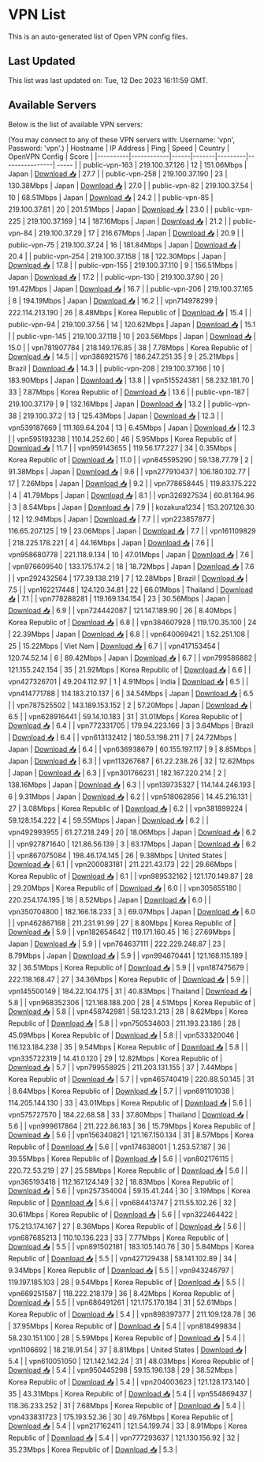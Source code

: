 # VPN List

This is an auto-generated list of Open VPN config files.

## Last Updated

This list was last updated on: Tue, 12 Dec 2023 16:11:59 GMT.

## Available Servers

Below is the list of available VPN servers:

(You may connect to any of these VPN servers with: Username: 'vpn', Password: 'vpn'.)
| Hostname | IP Address | Ping | Speed | Country | OpenVPN Config | Score |
|----------|------------|------|-------|---------|----------------| ----- |
| public-vpn-163 | 219.100.37.126 | 12 | 151.06Mbps | Japan | [Download 📥](./configs/server_0_JP.ovpn) | 27.7 |
| public-vpn-258 | 219.100.37.190 | 23 | 130.38Mbps | Japan | [Download 📥](./configs/server_1_JP.ovpn) | 27.0 |
| public-vpn-82 | 219.100.37.54 | 10 | 68.51Mbps | Japan | [Download 📥](./configs/server_2_JP.ovpn) | 24.2 |
| public-vpn-85 | 219.100.37.81 | 20 | 201.51Mbps | Japan | [Download 📥](./configs/server_3_JP.ovpn) | 23.0 |
| public-vpn-225 | 219.100.37.169 | 14 | 187.16Mbps | Japan | [Download 📥](./configs/server_4_JP.ovpn) | 21.2 |
| public-vpn-84 | 219.100.37.29 | 17 | 216.67Mbps | Japan | [Download 📥](./configs/server_5_JP.ovpn) | 20.9 |
| public-vpn-75 | 219.100.37.24 | 16 | 181.84Mbps | Japan | [Download 📥](./configs/server_6_JP.ovpn) | 20.4 |
| public-vpn-254 | 219.100.37.158 | 18 | 122.30Mbps | Japan | [Download 📥](./configs/server_7_JP.ovpn) | 17.8 |
| public-vpn-155 | 219.100.37.110 | 9 | 156.51Mbps | Japan | [Download 📥](./configs/server_8_JP.ovpn) | 17.2 |
| public-vpn-130 | 219.100.37.90 | 20 | 191.42Mbps | Japan | [Download 📥](./configs/server_9_JP.ovpn) | 16.7 |
| public-vpn-206 | 219.100.37.165 | 8 | 194.19Mbps | Japan | [Download 📥](./configs/server_10_JP.ovpn) | 16.2 |
| vpn714978299 | 222.114.213.190 | 26 | 8.48Mbps | Korea Republic of | [Download 📥](./configs/server_11_KR.ovpn) | 15.4 |
| public-vpn-94 | 219.100.37.56 | 14 | 120.62Mbps | Japan | [Download 📥](./configs/server_12_JP.ovpn) | 15.1 |
| public-vpn-145 | 219.100.37.118 | 10 | 203.56Mbps | Japan | [Download 📥](./configs/server_13_JP.ovpn) | 15.0 |
| vpn781907784 | 218.149.176.85 | 38 | 7.78Mbps | Korea Republic of | [Download 📥](./configs/server_14_KR.ovpn) | 14.5 |
| vpn386921576 | 186.247.251.35 | 9 | 25.21Mbps | Brazil | [Download 📥](./configs/server_15_BR.ovpn) | 14.3 |
| public-vpn-208 | 219.100.37.166 | 10 | 183.90Mbps | Japan | [Download 📥](./configs/server_16_JP.ovpn) | 13.8 |
| vpn515524381 | 58.232.181.70 | 33 | 7.87Mbps | Korea Republic of | [Download 📥](./configs/server_17_KR.ovpn) | 13.6 |
| public-vpn-187 | 219.100.37.179 | 9 | 132.16Mbps | Japan | [Download 📥](./configs/server_18_JP.ovpn) | 13.2 |
| public-vpn-38 | 219.100.37.2 | 13 | 125.43Mbps | Japan | [Download 📥](./configs/server_19_JP.ovpn) | 12.3 |
| vpn539187669 | 111.169.64.204 | 13 | 6.45Mbps | Japan | [Download 📥](./configs/server_20_JP.ovpn) | 12.3 |
| vpn595193238 | 110.14.252.60 | 46 | 5.95Mbps | Korea Republic of | [Download 📥](./configs/server_21_KR.ovpn) | 11.7 |
| vpn959143655 | 119.56.177.227 | 34 | 0.35Mbps | Korea Republic of | [Download 📥](./configs/server_22_KR.ovpn) | 11.0 |
| vpn845595290 | 59.138.77.79 | 2 | 91.38Mbps | Japan | [Download 📥](./configs/server_23_JP.ovpn) | 9.6 |
| vpn277910437 | 106.180.102.77 | 17 | 7.26Mbps | Japan | [Download 📥](./configs/server_24_JP.ovpn) | 9.2 |
| vpn778658445 | 119.83.175.222 | 4 | 41.79Mbps | Japan | [Download 📥](./configs/server_25_JP.ovpn) | 8.1 |
| vpn326927534 | 60.81.164.96 | 3 | 8.54Mbps | Japan | [Download 📥](./configs/server_26_JP.ovpn) | 7.9 |
| kozakura1234 | 153.207.126.30 | 12 | 12.94Mbps | Japan | [Download 📥](./configs/server_27_JP.ovpn) | 7.7 |
| vpn223857877 | 116.65.207.125 | 19 | 23.06Mbps | Japan | [Download 📥](./configs/server_28_JP.ovpn) | 7.7 |
| vpn161109829 | 218.225.178.221 | 4 | 44.16Mbps | Japan | [Download 📥](./configs/server_29_JP.ovpn) | 7.6 |
| vpn958680778 | 221.118.9.134 | 10 | 47.01Mbps | Japan | [Download 📥](./configs/server_30_JP.ovpn) | 7.6 |
| vpn976609540 | 133.175.174.2 | 18 | 18.72Mbps | Japan | [Download 📥](./configs/server_31_JP.ovpn) | 7.6 |
| vpn292432564 | 177.39.138.219 | 7 | 12.28Mbps | Brazil | [Download 📥](./configs/server_32_BR.ovpn) | 7.5 |
| vpn162217448 | 124.120.34.81 | 22 | 66.01Mbps | Thailand | [Download 📥](./configs/server_33_TH.ovpn) | 7.1 |
| vpn778288281 | 119.169.134.154 | 23 | 30.56Mbps | Japan | [Download 📥](./configs/server_34_JP.ovpn) | 6.9 |
| vpn724442087 | 121.147.189.90 | 26 | 8.40Mbps | Korea Republic of | [Download 📥](./configs/server_35_KR.ovpn) | 6.8 |
| vpn384607928 | 119.170.35.100 | 24 | 22.39Mbps | Japan | [Download 📥](./configs/server_36_JP.ovpn) | 6.8 |
| vpn640069421 | 1.52.251.108 | 25 | 15.22Mbps | Viet Nam | [Download 📥](./configs/server_37_VN.ovpn) | 6.7 |
| vpn417153454 | 120.74.52.14 | 6 | 89.42Mbps | Japan | [Download 📥](./configs/server_38_JP.ovpn) | 6.7 |
| vpn799586882 | 121.155.242.154 | 35 | 21.92Mbps | Korea Republic of | [Download 📥](./configs/server_39_KR.ovpn) | 6.6 |
| vpn427326701 | 49.204.112.97 | 1 | 4.91Mbps | India | [Download 📥](./configs/server_40_IN.ovpn) | 6.5 |
| vpn414771788 | 114.183.210.137 | 6 | 34.54Mbps | Japan | [Download 📥](./configs/server_41_JP.ovpn) | 6.5 |
| vpn787525502 | 143.189.153.152 | 2 | 57.20Mbps | Japan | [Download 📥](./configs/server_42_JP.ovpn) | 6.5 |
| vpn628916441 | 59.14.10.183 | 31 | 31.01Mbps | Korea Republic of | [Download 📥](./configs/server_43_KR.ovpn) | 6.4 |
| vpn772331705 | 179.94.223.166 | 3 | 3.64Mbps | Brazil | [Download 📥](./configs/server_44_BR.ovpn) | 6.4 |
| vpn613132412 | 180.53.198.211 | 7 | 24.72Mbps | Japan | [Download 📥](./configs/server_45_JP.ovpn) | 6.4 |
| vpn636938679 | 60.155.197.117 | 9 | 8.85Mbps | Japan | [Download 📥](./configs/server_46_JP.ovpn) | 6.3 |
| vpn113267687 | 61.22.238.26 | 32 | 12.62Mbps | Japan | [Download 📥](./configs/server_47_JP.ovpn) | 6.3 |
| vpn301766231 | 182.167.220.214 | 2 | 138.16Mbps | Japan | [Download 📥](./configs/server_48_JP.ovpn) | 6.3 |
| vpn139735327 | 114.144.246.193 | 6 | 9.31Mbps | Japan | [Download 📥](./configs/server_49_JP.ovpn) | 6.2 |
| vpn518062856 | 14.45.216.131 | 27 | 3.08Mbps | Korea Republic of | [Download 📥](./configs/server_50_KR.ovpn) | 6.2 |
| vpn381899224 | 59.128.154.222 | 4 | 59.55Mbps | Japan | [Download 📥](./configs/server_51_JP.ovpn) | 6.2 |
| vpn492993955 | 61.27.218.249 | 20 | 18.06Mbps | Japan | [Download 📥](./configs/server_52_JP.ovpn) | 6.2 |
| vpn927871640 | 121.86.56.139 | 3 | 63.17Mbps | Japan | [Download 📥](./configs/server_53_JP.ovpn) | 6.2 |
| vpn867075084 | 198.46.174.145 | 26 | 9.38Mbps | United States | [Download 📥](./configs/server_54_US.ovpn) | 6.1 |
| vpn200083181 | 211.221.43.173 | 22 | 29.66Mbps | Korea Republic of | [Download 📥](./configs/server_55_KR.ovpn) | 6.1 |
| vpn989532162 | 121.170.149.87 | 28 | 29.20Mbps | Korea Republic of | [Download 📥](./configs/server_56_KR.ovpn) | 6.0 |
| vpn305655180 | 220.254.174.195 | 18 | 8.52Mbps | Japan | [Download 📥](./configs/server_57_JP.ovpn) | 6.0 |
| vpn350704800 | 182.166.18.233 | 3 | 69.07Mbps | Japan | [Download 📥](./configs/server_58_JP.ovpn) | 6.0 |
| vpn462867168 | 211.231.91.99 | 27 | 8.80Mbps | Korea Republic of | [Download 📥](./configs/server_59_KR.ovpn) | 5.9 |
| vpn182654642 | 119.171.160.45 | 16 | 27.69Mbps | Japan | [Download 📥](./configs/server_60_JP.ovpn) | 5.9 |
| vpn764637111 | 222.229.248.87 | 23 | 8.79Mbps | Japan | [Download 📥](./configs/server_61_JP.ovpn) | 5.9 |
| vpn994670441 | 121.168.115.189 | 32 | 36.51Mbps | Korea Republic of | [Download 📥](./configs/server_62_KR.ovpn) | 5.9 |
| vpn187475679 | 222.118.168.47 | 27 | 34.36Mbps | Korea Republic of | [Download 📥](./configs/server_63_KR.ovpn) | 5.9 |
| vpn145500149 | 184.22.104.175 | 31 | 40.83Mbps | Thailand | [Download 📥](./configs/server_64_TH.ovpn) | 5.8 |
| vpn968352306 | 121.168.188.200 | 28 | 4.51Mbps | Korea Republic of | [Download 📥](./configs/server_65_KR.ovpn) | 5.8 |
| vpn458742981 | 58.123.1.213 | 28 | 8.62Mbps | Korea Republic of | [Download 📥](./configs/server_66_KR.ovpn) | 5.8 |
| vpn750534603 | 211.193.23.186 | 28 | 45.09Mbps | Korea Republic of | [Download 📥](./configs/server_67_KR.ovpn) | 5.8 |
| vpn533320046 | 116.123.184.238 | 35 | 9.54Mbps | Korea Republic of | [Download 📥](./configs/server_68_KR.ovpn) | 5.8 |
| vpn335722319 | 14.41.0.120 | 29 | 12.82Mbps | Korea Republic of | [Download 📥](./configs/server_69_KR.ovpn) | 5.7 |
| vpn799558925 | 211.203.131.155 | 37 | 7.44Mbps | Korea Republic of | [Download 📥](./configs/server_70_KR.ovpn) | 5.7 |
| vpn465740419 | 220.88.50.145 | 31 | 8.64Mbps | Korea Republic of | [Download 📥](./configs/server_71_KR.ovpn) | 5.7 |
| vpn691101038 | 114.205.144.130 | 33 | 43.01Mbps | Korea Republic of | [Download 📥](./configs/server_72_KR.ovpn) | 5.6 |
| vpn575727570 | 184.22.68.58 | 33 | 37.80Mbps | Thailand | [Download 📥](./configs/server_73_TH.ovpn) | 5.6 |
| vpn999617864 | 211.222.86.183 | 36 | 15.79Mbps | Korea Republic of | [Download 📥](./configs/server_74_KR.ovpn) | 5.6 |
| vpn156340821 | 121.167.150.134 | 31 | 8.57Mbps | Korea Republic of | [Download 📥](./configs/server_75_KR.ovpn) | 5.6 |
| vpn174638001 | 1.253.57.187 | 36 | 39.55Mbps | Korea Republic of | [Download 📥](./configs/server_76_KR.ovpn) | 5.6 |
| vpn802176115 | 220.72.53.219 | 27 | 25.58Mbps | Korea Republic of | [Download 📥](./configs/server_77_KR.ovpn) | 5.6 |
| vpn365193418 | 112.167.124.149 | 32 | 18.83Mbps | Korea Republic of | [Download 📥](./configs/server_78_KR.ovpn) | 5.6 |
| vpn257354004 | 59.15.41.244 | 30 | 3.19Mbps | Korea Republic of | [Download 📥](./configs/server_79_KR.ovpn) | 5.6 |
| vpn684413747 | 211.55.102.26 | 32 | 30.61Mbps | Korea Republic of | [Download 📥](./configs/server_80_KR.ovpn) | 5.6 |
| vpn322464422 | 175.213.174.167 | 27 | 8.36Mbps | Korea Republic of | [Download 📥](./configs/server_81_KR.ovpn) | 5.6 |
| vpn687685213 | 110.10.136.223 | 33 | 7.77Mbps | Korea Republic of | [Download 📥](./configs/server_82_KR.ovpn) | 5.5 |
| vpn891502181 | 183.105.140.76 | 30 | 5.84Mbps | Korea Republic of | [Download 📥](./configs/server_83_KR.ovpn) | 5.5 |
| vpn427129438 | 58.141.102.89 | 34 | 9.34Mbps | Korea Republic of | [Download 📥](./configs/server_84_KR.ovpn) | 5.5 |
| vpn943246797 | 119.197.185.103 | 28 | 9.54Mbps | Korea Republic of | [Download 📥](./configs/server_85_KR.ovpn) | 5.5 |
| vpn669251587 | 118.222.218.179 | 36 | 8.42Mbps | Korea Republic of | [Download 📥](./configs/server_86_KR.ovpn) | 5.5 |
| vpn686491261 | 121.175.170.184 | 31 | 52.61Mbps | Korea Republic of | [Download 📥](./configs/server_87_KR.ovpn) | 5.4 |
| vpn898397377 | 211.109.128.78 | 36 | 37.95Mbps | Korea Republic of | [Download 📥](./configs/server_88_KR.ovpn) | 5.4 |
| vpn818499834 | 58.230.151.100 | 28 | 5.59Mbps | Korea Republic of | [Download 📥](./configs/server_89_KR.ovpn) | 5.4 |
| vpn1106692 | 18.218.91.54 | 37 | 8.81Mbps | United States | [Download 📥](./configs/server_90_US.ovpn) | 5.4 |
| vpn610051050 | 121.142.142.24 | 31 | 48.03Mbps | Korea Republic of | [Download 📥](./configs/server_91_KR.ovpn) | 5.4 |
| vpn950445298 | 59.15.196.138 | 29 | 38.52Mbps | Korea Republic of | [Download 📥](./configs/server_92_KR.ovpn) | 5.4 |
| vpn204003623 | 121.128.173.140 | 35 | 43.31Mbps | Korea Republic of | [Download 📥](./configs/server_93_KR.ovpn) | 5.4 |
| vpn554869437 | 118.36.233.252 | 31 | 7.68Mbps | Korea Republic of | [Download 📥](./configs/server_94_KR.ovpn) | 5.4 |
| vpn433831723 | 175.193.52.36 | 30 | 49.76Mbps | Korea Republic of | [Download 📥](./configs/server_95_KR.ovpn) | 5.4 |
| vpn217162411 | 121.54.199.74 | 33 | 8.91Mbps | Korea Republic of | [Download 📥](./configs/server_96_KR.ovpn) | 5.4 |
| vpn777293637 | 121.130.156.92 | 32 | 35.23Mbps | Korea Republic of | [Download 📥](./configs/server_97_KR.ovpn) | 5.3 |
